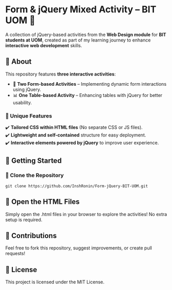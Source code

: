 # Form & jQuery Mixed Activity – BIT UOM 🚀  

A collection of jQuery-based activities from the **Web Design module** for **BIT students at UOM**, created as part of my learning journey to enhance **interactive web development** skills.  

## 📌 About  

This repository features **three interactive activities**:  
- 📝 **Two Form-based Activities** – Implementing dynamic form interactions using jQuery.  
- 📊 **One Table-based Activity** – Enhancing tables with jQuery for better usability.  

### 🎨 Unique Features  
✔️ **Tailored CSS within HTML files** (No separate CSS or JS files).  
✔️ **Lightweight and self-contained** structure for easy deployment.  
✔️ **Interactive elements powered by jQuery** to improve user experience.  

## 🚀 Getting Started  

### 🔹 Clone the Repository  

```git clone https://github.com/InshRonin/Form-jQuery-BIT-UOM.git```



## 🔹 Open the HTML Files
Simply open the .html files in your browser to explore the activities! No extra setup is required.

## 🤝 Contributions
Feel free to fork this repository, suggest improvements, or create pull requests!

## 📜 License
This project is licensed under the MIT License.
